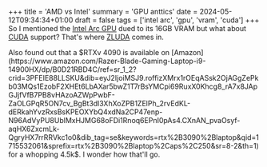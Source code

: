 +++
title = 'AMD vs Intel'
summary = 'GPU anttics'
date = 2024-05-12T09:34:34+01:00
draft = false
tags = ['intel arc', 'gpu', 'vram', 'cuda']
+++
So I mentioned the [Intel Arc GPU](https://www.intel.com.br/content/www/br/pt/products/details/discrete-gpus/arc.html) dued to its 16GB VRAM but what about [CUDA](https://en.wikipedia.org/wiki/CUDA) support? That's where [ZLUDA](https://github.com/vosen/ZLUDA) comes in.

Also found out that a $RTXv 4090 is available on [Amazon](https://www.amazon.com/Razer-Blade-Gaming-Laptop-i9-14900HX/dp/B0D21RBD4C/ref=sr_1_2?crid=3PFEIE88LLSKU&dib=eyJ2IjoiMSJ9.roffizXMrx1rOEqASsk2OjAGgZePkb03MQs1EzobF2XHEt6LbAXar5bwZ1T7rBsYMCpi69RuxX0Khcg8_rA7x8JApGJjfVfB7PB8vHAzoAZWpPwbF-ZaOLGPqR5ON7cv_BgBt3dl3XhXoZPB1ZElPh_2rvEdKL-dERkahYvzRxsBsKPEOXYbQ4xdNa2CP47enp-N96AdVyPU8UblMxHJMG68oFDi1Rnoq6EPnI0pAs4.CXnAN_pvaOsyf-aqHX6ZxcmLk-QgryHX7rrRRVkc1o0&dib_tag=se&keywords=rtx%2B3090%2Blaptop&qid=1715532061&sprefix=rtx%2B3090%2Blaptop%2Caps%2C250&sr=8-2&th=1) for a whopping 4.5k$. I wonder how that'll go.
